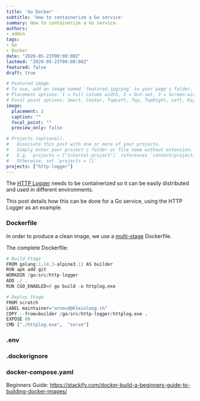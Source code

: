 ```yaml
---
title: 'Go Docker'
subtitle: 'How to containerize a Go service'
summary: How to containerize a Go service.
authors:
- admin
tags:
- Go
- Docker
date: "2020-05-23T00:00:00Z"
lastmod: "2020-05-23T00:00:00Z"
featured: false
draft: true

# Featured image
# To use, add an image named `featured.jpg/png` to your page's folder.
# Placement options: 1 = Full column width, 2 = Out-set, 3 = Screen-width
# Focal point options: Smart, Center, TopLeft, Top, TopRight, Left, Right, BottomLeft, Bottom, BottomRight
image:
  placement: 2
  caption: ""
  focal_point: ""
  preview_only: false

# Projects (optional).
#   Associate this post with one or more of your projects.
#   Simply enter your project's folder or file name without extension.
#   E.g. `projects = ["internal-project"]` references `content/project/deep-learning/index.md`.
#   Otherwise, set `projects = []`.
projects: ["http-logger"]
---
```


The [HTTP Logger](/project/http-logger) needs to be containerized so it can be easily distributed and used in different environments.

This post details how this can be done for a Go service, using the HTTP Logger as an example.

### Dockerfile

In order to produce a clean image, we use a [multi-stage](https://docs.docker.com/develop/develop-images/multistage-build/) Dockerfile.

The complete Dockerfile:
```R
# Build Stage
FROM golang:1.14.3-alpine3.11 AS builder
RUN apk add git
WORKDIR /go/src/http-logger
ADD ./ .
RUN CGO_ENABLED=0 go build -o httplog.exe

# Deploy Stage
FROM scratch
LABEL maintainer="arnoud@kleinloog.ch"
COPY --from=builder /go/src/http-logger/httplog.exe .
EXPOSE 80
CMD ["./httplog.exe",  "serve"]
```

### .env


### .dockerignore



### docker-compose.yaml




Beginners Guide:
https://stackify.com/docker-build-a-beginners-guide-to-building-docker-images/

